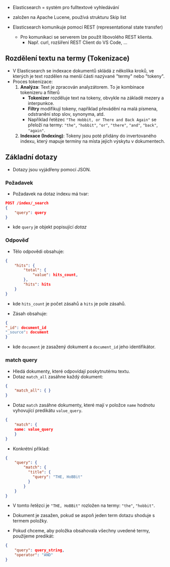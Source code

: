 - Elasticsearch = systém pro fulltextové vyhledávání
- založen na Apache Lucene, používá strukturu Skip list

- Elasticsearch komunikuje pomocí REST (representational state transfer)
	- Pro komunikaci se serverem lze použít libovolého REST klienta.
		- Např. curl, rozšíření REST Client do VS Code, ...

## Rozdělení textu na termy (Tokenizace)
- V Elasticsearch se indexace dokumentů skládá z několika kroků, ve kterých je text rozdělen na menší části nazývané "termy" nebo "tokeny".
- Proces tokenizace:
	1. **Analýza**: Text je zpracován analyzátorem. To je kombinace tokenizeru a filterů
		- **Tokenizer** rozděluje text na tokeny, obvykle na základě mezery a interpunkce.
		- **Filtry** modifikují tokeny, například převádění na malá písmena, odstranění stop slov, synonyma, atd.
		- Například řetězec `"The Hobbit, or There and Back Again"` se přeloží na termy: `"the"`, `"hobbit"`, `"or"`, `"there"`, `"and"`, `"back"`, `"again"`.
	1. **Indexace (Indexing)**: Tokeny jsou poté přidány do invertovaného indexu, který mapuje termíny na místa jejich výskytu v dokumentech.

## Základní dotazy
- Dotazy jsou vyjádřeny pomocí JSON.

### Požadavek
- Požadavek na dotaz indexu má tvar:
```JSON
POST /index/_search 
{
	"query": query 
}
```
- kde `query` je objekt popisující *dotaz*

### Odpověď
- Tělo odpovědi obsahuje:
```JSON
{
	"hits": {
		"total": {
			"value": hits_count,
		},
		"hits": hits 
	}
}
```
- kde `hits_count` je počet zásahů a `hits` je pole zásahů.

- Zásah obsahuje:
```JSON
{
"_id": document_id
"_source": document
}
```
- kde `document` je zasažený dokument a `document_id` jeho identifikátor.

### match query
- Hledá dokumenty, které odpovídají poskytnutému textu.
- Dotaz `match_all` zasáhne každý dokument:
```JSON
{
	"match_all": { }
}
```

- Dotaz `match` zasáhne dokumenty, které mají v položce `name` hodnotu vyhovující predikátu `value_query`.
```JSON
{  
	"match": {
	name: value_query 
	}
}
```

- Konkrétní příklad:
```JSON
{  
	"query": {
	    "match": {
	      "title": {
			"query": "THE, HoBBit"
	      }
		} 
	}
}
```
- V tomto řetězci je `"THE, HoBBit"` rozložen na termy: `"the"`, `"hobbit"`.
- Dokument je zasažen, pokud se aspoň jeden term dotazu shoduje s termem položky.

- Pokud chceme, aby položka obsahovala všechny uvedené termy, použijeme predikát:
```JSON
{  
	"query": query_string, 
	"operator": "AND"
}
```